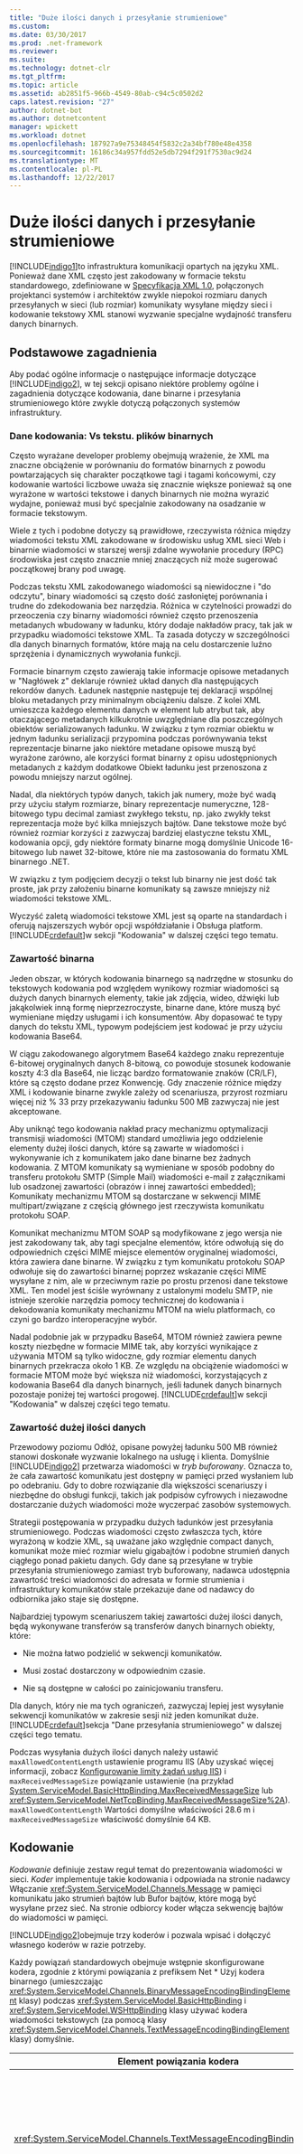 ```yaml
---
title: "Duże ilości danych i przesyłanie strumieniowe"
ms.custom: 
ms.date: 03/30/2017
ms.prod: .net-framework
ms.reviewer: 
ms.suite: 
ms.technology: dotnet-clr
ms.tgt_pltfrm: 
ms.topic: article
ms.assetid: ab2851f5-966b-4549-80ab-c94c5c0502d2
caps.latest.revision: "27"
author: dotnet-bot
ms.author: dotnetcontent
manager: wpickett
ms.workload: dotnet
ms.openlocfilehash: 187927a9e75348454f5832c2a34bf780e48e4358
ms.sourcegitcommit: 16186c34a957fdd52e5db7294f291f7530ac9d24
ms.translationtype: MT
ms.contentlocale: pl-PL
ms.lasthandoff: 12/22/2017
---
```

# <a name="large-data-and-streaming"></a>Duże ilości danych i przesyłanie strumieniowe
[!INCLUDE[indigo1](../../../../includes/indigo1-md.md)]to infrastruktura komunikacji opartych na języku XML. Ponieważ dane XML często jest zakodowany w formacie tekstu standardowego, zdefiniowane w [Specyfikacja XML 1.0](http://go.microsoft.com/fwlink/?LinkId=94838), połączonych projektanci systemów i architektów zwykle niepokoi rozmiaru danych przesyłanych w sieci (lub rozmiar) komunikaty wysyłane między sieci i kodowanie tekstowy XML stanowi wyzwanie specjalne wydajność transferu danych binarnych.  
  
## <a name="basic-considerations"></a>Podstawowe zagadnienia  
 Aby podać ogólne informacje o następujące informacje dotyczące [!INCLUDE[indigo2](../../../../includes/indigo2-md.md)], w tej sekcji opisano niektóre problemy ogólne i zagadnienia dotyczące kodowania, dane binarne i przesyłania strumieniowego które zwykle dotyczą połączonych systemów infrastruktury.  
  
### <a name="encoding-data-text-vs-binary"></a>Dane kodowania: Vs tekstu. plików binarnych  
 Często wyrażane developer problemy obejmują wrażenie, że XML ma znaczne obciążenie w porównaniu do formatów binarnych z powodu powtarzających się charakter początkowe tagi i tagami końcowymi, czy kodowanie wartości liczbowe uważa się znacznie większe ponieważ są one wyrażone w wartości tekstowe i danych binarnych nie można wyrazić wydajne, ponieważ musi być specjalnie zakodowany na osadzanie w formacie tekstowym.  
  
 Wiele z tych i podobne dotyczy są prawidłowe, rzeczywista różnica między wiadomości tekstu XML zakodowane w środowisku usług XML sieci Web i binarnie wiadomości w starszej wersji zdalne wywołanie procedury (RPC) środowiska jest często znacznie mniej znaczących niż może sugerować początkowej brany pod uwagę.  
  
 Podczas tekstu XML zakodowanego wiadomości są niewidoczne i "do odczytu", binary wiadomości są często dość zasłoniętej porównania i trudne do zdekodowania bez narzędzia. Różnica w czytelności prowadzi do przeoczenia czy binarny wiadomości również często przenoszenia metadanych wbudowany w ładunku, który dodaje nakładów pracy, tak jak w przypadku wiadomości tekstowe XML. Ta zasada dotyczy w szczególności dla danych binarnych formatów, które mają na celu dostarczenie luźno sprzężenia i dynamicznych wywołania funkcji.  
  
 Formacie binarnym często zawierają takie informacje opisowe metadanych w "Nagłówek z" deklaruje również układ danych dla następujących rekordów danych. Ładunek następnie następuje tej deklaracji wspólnej bloku metadanych przy minimalnym obciążeniu dalsze. Z kolei XML umieszcza każdego elementu danych w element lub atrybut tak, aby otaczającego metadanych kilkukrotnie uwzględniane dla poszczególnych obiektów serializowanych ładunku. W związku z tym rozmiar obiektu w jednym ładunku serializacji przypomina podczas porównywania tekst reprezentacje binarne jako niektóre metadane opisowe muszą być wyrażone zarówno, ale korzyści format binarny z opisu udostępnionych metadanych z każdym dodatkowe Obiekt ładunku jest przenoszona z powodu mniejszy narzut ogólnej.  
  
 Nadal, dla niektórych typów danych, takich jak numery, może być wadą przy użyciu stałym rozmiarze, binary reprezentacje numeryczne, 128-bitowego typu decimal zamiast zwykłego tekstu, np. jako zwykły tekst reprezentacja może być kilka mniejszych bajtów. Dane tekstowe może być również rozmiar korzyści z zazwyczaj bardziej elastyczne tekstu XML, kodowania opcji, gdy niektóre formaty binarne mogą domyślnie Unicode 16-bitowego lub nawet 32-bitowe, które nie ma zastosowania do formatu XML binarnego .NET.  
  
 W związku z tym podjęciem decyzji o tekst lub binarny nie jest dość tak proste, jak przy założeniu binarne komunikaty są zawsze mniejszy niż wiadomości tekstowe XML.  
  
 Wyczyść zaletą wiadomości tekstowe XML jest są oparte na standardach i oferują najszerszych wybór opcji współdziałanie i Obsługa platform. [!INCLUDE[crdefault](../../../../includes/crdefault-md.md)]w sekcji "Kodowania" w dalszej części tego tematu.  
  
### <a name="binary-content"></a>Zawartość binarna  
 Jeden obszar, w których kodowania binarnego są nadrzędne w stosunku do tekstowych kodowania pod względem wynikowy rozmiar wiadomości są dużych danych binarnych elementy, takie jak zdjęcia, wideo, dźwięki lub jakąkolwiek inną formę nieprzezroczyste, binarne dane, które muszą być wymieniane między usługami i ich konsumentów. Aby dopasować te typy danych do tekstu XML, typowym podejściem jest kodować je przy użyciu kodowania Base64.  
  
 W ciągu zakodowanego algorytmem Base64 każdego znaku reprezentuje 6-bitowej oryginalnych danych 8-bitową, co powoduje stosunek kodowanie koszty 4:3 dla Base64, nie licząc bardzo formatowanie znaków (CR/LF), które są często dodane przez Konwencję. Gdy znaczenie różnice między XML i kodowanie binarne zwykle zależy od scenariusza, przyrost rozmiaru więcej niż % 33 przy przekazywaniu ładunku 500 MB zazwyczaj nie jest akceptowane.  
  
 Aby uniknąć tego kodowania nakład pracy mechanizmu optymalizacji transmisji wiadomości (MTOM) standard umożliwia jego oddzielenie elementy dużej ilości danych, które są zawarte w wiadomości i wykonywanie ich z komunikatem jako dane binarne bez żadnych kodowania. Z MTOM komunikaty są wymieniane w sposób podobny do transferu protokołu SMTP (Simple Mail) wiadomości e-mail z załącznikami lub osadzonej zawartości (obrazów i innej zawartości embedded); Komunikaty mechanizmu MTOM są dostarczane w sekwencji MIME multipart/związane z częścią głównego jest rzeczywista komunikatu protokołu SOAP.  
  
 Komunikat mechanizmu MTOM SOAP są modyfikowane z jego wersja nie jest zakodowany tak, aby tagi specjalne elementów, które odwołują się do odpowiednich części MIME miejsce elementów oryginalnej wiadomości, która zawiera dane binarne. W związku z tym komunikatu protokołu SOAP odwołuje się do zawartości binarnej poprzez wskazanie części MIME wysyłane z nim, ale w przeciwnym razie po prostu przenosi dane tekstowe XML. Ten model jest ściśle wyrównany z ustalonymi modelu SMTP, nie istnieje szerokie narzędzia pomocy technicznej do kodowania i dekodowania komunikaty mechanizmu MTOM na wielu platformach, co czyni go bardzo interoperacyjne wybór.  
  
 Nadal podobnie jak w przypadku Base64, MTOM również zawiera pewne koszty niezbędne w formacie MIME tak, aby korzyści wynikające z używania MTOM są tylko widoczne, gdy rozmiar elementu danych binarnych przekracza około 1 KB. Ze względu na obciążenie wiadomości w formacie MTOM może być większa niż wiadomości, korzystających z kodowania Base64 dla danych binarnych, jeśli ładunek danych binarnych pozostaje poniżej tej wartości progowej. [!INCLUDE[crdefault](../../../../includes/crdefault-md.md)]w sekcji "Kodowania" w dalszej części tego tematu.  
  
### <a name="large-data-content"></a>Zawartość dużej ilości danych  
 Przewodowy poziomu Odłóż, opisane powyżej ładunku 500 MB również stanowi doskonałe wyzwanie lokalnego na usługę i klienta. Domyślnie [!INCLUDE[indigo2](../../../../includes/indigo2-md.md)] przetwarza wiadomości w *tryb buforowany*. Oznacza to, że cała zawartość komunikatu jest dostępny w pamięci przed wysłaniem lub po odebraniu. Gdy to dobre rozwiązanie dla większości scenariuszy i niezbędne do obsługi funkcji, takich jak podpisów cyfrowych i niezawodne dostarczanie dużych wiadomości może wyczerpać zasobów systemowych.  
  
 Strategii postępowania w przypadku dużych ładunków jest przesyłania strumieniowego. Podczas wiadomości często zwłaszcza tych, które wyrażoną w kodzie XML, są uważane jako względnie compact danych, komunikat może mieć rozmiar wielu gigabajtów i podobne strumień danych ciągłego ponad pakietu danych. Gdy dane są przesyłane w trybie przesyłania strumieniowego zamiast tryb buforowany, nadawca udostępnia zawartość treści wiadomości do adresata w formie strumienia i infrastruktury komunikatów stale przekazuje dane od nadawcy do odbiornika jako staje się dostępne.  
  
 Najbardziej typowym scenariuszem takiej zawartości dużej ilości danych, będą wykonywane transferów są transferów danych binarnych obiekty, które:  
  
-   Nie można łatwo podzielić w sekwencji komunikatów.  
  
-   Musi zostać dostarczony w odpowiednim czasie.  
  
-   Nie są dostępne w całości po zainicjowaniu transferu.  
  
 Dla danych, który nie ma tych ograniczeń, zazwyczaj lepiej jest wysyłanie sekwencji komunikatów w zakresie sesji niż jeden komunikat duże. [!INCLUDE[crdefault](../../../../includes/crdefault-md.md)]sekcja "Dane przesyłania strumieniowego" w dalszej części tego tematu.  
  
 Podczas wysyłania dużych ilości danych należy ustawić `maxAllowedContentLength` ustawienie programu IIS (Aby uzyskać więcej informacji, zobacz [Konfigurowanie limity żądań usług IIS](http://go.microsoft.com/fwlink/?LinkId=253165)) i `maxReceivedMessageSize` powiązanie ustawienie (na przykład [ System.ServiceModel.BasicHttpBinding.MaxReceivedMessageSize](xref:System.ServiceModel.HttpBindingBase.MaxReceivedMessageSize%2A) lub <xref:System.ServiceModel.NetTcpBinding.MaxReceivedMessageSize%2A>). `maxAllowedContentLength` Wartości domyślne właściwości 28.6 m i `maxReceivedMessageSize` właściwość domyślnie 64 KB.  
  
## <a name="encodings"></a>Kodowanie  
 *Kodowanie* definiuje zestaw reguł temat do prezentowania wiadomości w sieci. *Koder* implementuje takie kodowania i odpowiada na stronie nadawcy Włączanie <xref:System.ServiceModel.Channels.Message> w pamięci komunikatu jako strumień bajtów lub Bufor bajtów, które mogą być wysyłane przez sieć. Na stronie odbiorcy koder włącza sekwencję bajtów do wiadomości w pamięci.  
  
 [!INCLUDE[indigo2](../../../../includes/indigo2-md.md)]obejmuje trzy koderów i pozwala wpisać i dołączyć własnego koderów w razie potrzeby.  
  
 Każdy powiązań standardowych obejmuje wstępnie skonfigurowane kodera, zgodnie z którymi powiązania z prefiksem Net * Użyj kodera binarnego (umieszczając <xref:System.ServiceModel.Channels.BinaryMessageEncodingBindingElement> klasy) podczas <xref:System.ServiceModel.BasicHttpBinding> i <xref:System.ServiceModel.WSHttpBinding> klasy używać kodera wiadomości tekstowych (za pomocą klasy <xref:System.ServiceModel.Channels.TextMessageEncodingBindingElement> klasy) domyślnie.  
  
|Element powiązania kodera|Opis|  
|-----------------------------|-----------------|  
|<xref:System.ServiceModel.Channels.TextMessageEncodingBindingElement>|Kodera wiadomości tekstowych jest kodera domyślnego dla wszystkich powiązań oparte na protokole HTTP i wybór odpowiedniego dla wszystkich powiązań niestandardowych, gdzie współdziałanie jest najwyższym problemu. Ten koder odczytuje i zapisuje standardowego protokołu SOAP 1.1 SOAP 1.2 wiadomości SMS z nie specjalnej obsługi dla danych binarnych. Jeśli <xref:System.ServiceModel.Channels.MessageVersion> wiadomości ma ustawioną wartość `None`, pominięcia otoki koperty protokołu SOAP z danych wyjściowych i jest serializowany zawartość treści komunikatu.|  
|<xref:System.ServiceModel.Channels.MtomMessageEncodingBindingElement>|Koder komunikatu MTOM jest koder tekstu, który implementuje specjalnej obsługi dla danych binarnych i nie jest używany domyślnie w jednym z powiązań standardowych, ponieważ ściśle to narzędzie optymalizacji w każdym przypadku. Jeśli komunikat zawiera dane binarne, która przekracza próg, gdzie kodowanie MTOM daje korzyści, danych jest externalized do części MIME po koperty wiadomości. Zobacz Włączanie MTOM w dalszej części tej sekcji.|  
|<xref:System.ServiceModel.Channels.BinaryMessageEncodingBindingElement>|Koder komunikatu binarnego jest kodera domyślnego dla powiązania Net * i odpowiednie polecenie zawsze, gdy oba komunikującymi się Stronami są oparte na [!INCLUDE[indigo2](../../../../includes/indigo2-md.md)]. Koder komunikatów binarnych używa .NET XML formatu binarnego, to binarna reprezentacja specyficzne dla firmy Microsoft dla zestawów informacji XML (Infosets), który zazwyczaj daje mniejsze zużycie niż równoważne reprezentacji XML 1.0 koduje dane binarne jako typu byte strumień.|  
  
 Kodowanie komunikatu tekst jest zwykle najlepszym wyborem umożliwiającym dowolną ścieżkę komunikacji, który wymaga współdziałanie, podczas gdy Kodowanie komunikatu binarnego jest najlepszym rozwiązaniem dla dowolnej innej ścieżki komunikacji. Kodowanie komunikatu binarnego daje zwykle mniejsze rozmiary i tekst w pojedynczym komunikacie i stopniowo mniejszy komunikat rozmiary w czasie trwania sesji komunikacji wiadomości. W przeciwieństwie do kodowania tekstu, kodowanie binarne nie trzeba używać specjalnej obsługi dla danych binarnych, takich jak przy użyciu Base64, ale reprezentuje bajtów bajtów.  
  
 Jeśli rozwiązanie nie wymaga współdziałanie, ale nadal chcesz używać transportu HTTP, można utworzyć <xref:System.ServiceModel.Channels.BinaryMessageEncodingBindingElement> do niestandardowego powiązania, który używa <xref:System.ServiceModel.Channels.HttpTransportBindingElement> klasy dla transportu. Jeśli wielu klientów w usłudze wymagają współdziałania, zaleca się, że uwidaczniać równoległych punktów końcowych, że każdy ma odpowiednie transportu i opcje kodowania dla odpowiednich klientów włączone.  
  
### <a name="enabling-mtom"></a>Włączanie mechanizmu MTOM  
 Gdy wymagane jest współdziałanie i należy wysłać dużych danych binarnych, a następnie Kodowanie komunikatu MTOM jest alternatywnej kodowanie strategii, które można włączyć na standardzie <xref:System.ServiceModel.BasicHttpBinding> lub <xref:System.ServiceModel.WSHttpBinding> powiązania przez ustawienie odpowiednio `MessageEncoding` dla właściwości <xref:System.ServiceModel.WSMessageEncoding.Mtom> lub przez tworzenie <xref:System.ServiceModel.Channels.MtomMessageEncodingBindingElement> do <xref:System.ServiceModel.Channels.CustomBinding>. Poniższy przykładowy kod, wyodrębniony z [kodowanie MTOM](../../../../docs/framework/wcf/samples/mtom-encoding.md) przykładowych pokazano, jak włączyć MTOM w konfiguracji.  
  
```xml  
<system.serviceModel>  
     …  
    <bindings>  
      <wsHttpBinding>  
        <binding name="ExampleBinding" messageEncoding="Mtom"/>  
      </wsHttpBinding>  
    </bindings>  
     …  
<system.serviceModel>  
```  
  
 Jak wspomniano wcześniej, decyzji o użyciu kodowanie MTOM zależy od ilość danych, z którego są wysyłane. Ponadto MTOM jest włączony na poziomie powiązanie, włączenie MTOM ma wpływ na wszystkie operacje w danym punkcie końcowym.  
  
 Ponieważ koder MTOM zawsze emituje MTOM zakodowane w formacie MIME/kilku-niepełnym komunikat niezależnie od tego, czy dane binarne kończy się on externalized, należy zwykle tylko włączać MTOM dla punktów końcowych, które wymiany wiadomości z więcej niż 1 KB danych binarnych. Ponadto kontraktów usług przeznaczony do użytku z włączoną MTOM punktami końcowymi Jeśli to możliwe, można ograniczyć do określenie takie operacje transferu danych. Funkcji pokrewnej kontrolki powinny znajdować się w oddzielnych kontraktu. To "Tylko MTOM" reguła dotyczy tylko wiadomości wysyłane za pośrednictwem punktu końcowego dla komputerów z obsługą MTOM; koder MTOM można zdekodować i przeanalizować również przychodzących wiadomości z systemem innym niż MTOM.  
  
 Przy użyciu koder MTOM jest zgodny z wszystkich innych [!INCLUDE[indigo2](../../../../includes/indigo2-md.md)] funkcji. Należy pamiętać, że może nie być możliwe obserwować tej reguły we wszystkich przypadkach, takich jak gdy wymagana jest obsługa sesji.  
  
### <a name="programming-model"></a>Model programowania  
 Niezależnie od tego, który trzy koderów wbudowanych użycia we własnej aplikacji środowisko programowania jest identyczna w odniesieniu do transferowania danych binarnych. Jest to różnica w sposób [!INCLUDE[indigo2](../../../../includes/indigo2-md.md)] obsługi danych na podstawie ich typów danych.  
  
```  
[DataContract]  
class MyData  
{  
    [DataMember]  
    byte[] binaryBuffer;  
    [DataMember]  
    string someStringData;  
}   
```  
  
 Używając MTOM poprzedniego kontrakt danych jest serializowany zgodnie z następującymi zasadami:  
  
-   Jeśli `binaryBuffer` nie jest `null` i indywidualnie zawiera za mało danych do justify obciążenie externalization MTOM (nagłówków MIME itd.) w porównaniu do formatu Base64 kodowania, dane są externalized i przenoszona z komunikatu jako binarne części MIME. Jeśli nie przekroczono progu, dane są kodowane jako Base64.  
  
-   Ciąg (i innych typów, które nie są binarne) zawsze jest reprezentowany jako ciąg wewnątrz treści wiadomości, niezależnie od rozmiaru.  
  
 Wpływa na kodowanie MTOM jest takie samo czy używać kontraktu danych jawne, jak pokazano w poprzednim przykładzie, użyj listę parametrów w operacji, mają kontraktów danych zagnieżdżonych lub przenieść obiekt kontraktu danych wewnątrz kolekcji. Tablice typu byte nadają się zawsze do optymalizacji i są zoptymalizowane, jeśli spełnione są progi optymalizacji.  
  
> [!NOTE]
>  Nie powinien być używany <xref:System.IO.Stream?displayProperty=nameWithType> pochodnych typów wewnątrz kontraktów danych. Strumień danych powinny być przekazywane przy użyciu modelu przesyłania strumieniowego, wyjaśniono w poniższej sekcji "Dane przesyłane strumieniowo".  
  
## <a name="streaming-data"></a>Dane przesyłane strumieniowo  
 Jeśli masz dużą ilość danych do przesłania tryb strumieniowy transfer w [!INCLUDE[indigo2](../../../../includes/indigo2-md.md)] jest możliwe alternatywą do domyślne zachowanie buforowania i przetwarzanie komunikatów w pamięci w całości.  
  
 Jak wspomniano wcześniej, należy włączyć strumienia tylko w przypadku dużych wiadomości (z zawartością tekst lub binarny), jeśli dane nie segmentem, jeśli wiadomość musi zostać dostarczona w odpowiednim czasie lub danych nie jest jeszcze całkowicie dostępna po zainicjowaniu transferu.  
  
### <a name="restrictions"></a>Ograniczenia  
 Nie można użyć znaczących [!INCLUDE[indigo2](../../../../includes/indigo2-md.md)] funkcji po włączeniu przesyłania strumieniowego:  
  
-   Nie można wykonać podpisów cyfrowych dla treści wiadomości, ponieważ wymagają one obliczania skrótu za pośrednictwem zawartość cały komunikat. W przypadku przesyłania strumieniowego zawartości nie jest całkowicie dostępne, gdy nagłówki komunikatów są konstruowane i wysyłane i dlatego nie można obliczyć podpisu cyfrowego.  
  
-   Szyfrowanie jest zależna od podpisów cyfrowych, aby sprawdzić, czy dane zostały odtworzone poprawnie.  
  
-   Niezawodne sesje musi buforu wysłanych komunikatów na kliencie ponowne dostarczenie wiadomości pobiera zgubiony transferu i musi posiadać komunikatów w usłudze przed przekazaniem ich do implementacji usługi w celu zachowania kolejności wiadomości, w przypadku, gdy są odbierane wiadomości poza sekwencji.  
  
 Ze względu na te ograniczenia funkcjonalności można użyć opcji przesyłania strumieniowego i użytkownik nie może włączyć niezawodnej sesji zabezpieczeń tylko poziomu transportu. Przesyłanie strumieniowe jest dostępna tylko w następujących powiązań zdefiniowanych w systemie:  
  
-   <xref:System.ServiceModel.BasicHttpBinding>  
  
-   <xref:System.ServiceModel.NetTcpBinding>  
  
-   <xref:System.ServiceModel.NetNamedPipeBinding>  
  
-   <xref:System.ServiceModel.WebHttpBinding>  
  
 Ponieważ podstawowej transport <xref:System.ServiceModel.NetTcpBinding> i <xref:System.ServiceModel.NetNamedPipeBinding> związanego z używaniem niezawodnego dostarczania i opartego na połączeniach sesji pomocy technicznej, w odróżnieniu od protokołu HTTP, te dwa powiązania tylko minimalny zestaw dotyczy tych warunków ograniczających w praktyce.  
  
 Przesyłanie strumieniowe jest niedostępna, gdy transport usługi kolejkowania komunikatów (MSMQ) i dlatego nie można używać z <xref:System.ServiceModel.NetMsmqBinding> lub <xref:System.ServiceModel.MsmqIntegration.MsmqIntegrationBinding> klasy. Transportu MSMQ tylko obsługuje transferów buforowane dane o rozmiarze ograniczonego komunikat, a wszystkie inne transportów nie ma żadnych limit rozmiaru wiadomości praktyczne większość scenariuszy.  
  
 Przesyłanie strumieniowe jest również niedostępna, gdy przy użyciu kanału równorzędnego transportu, dlatego nie jest dostępna z <xref:System.ServiceModel.NetPeerTcpBinding>.  
  
#### <a name="streaming-and-sessions"></a>Przesyłania strumieniowego i sesji  
 Mogą wystąpić nieoczekiwane zachowanie podczas przesyłania strumieniowego wywołania z powiązaniem opartymi na sesji. Wszystkie wywołania przesyłania strumieniowego są nawiązywane przy użyciu jednego kanału (kanale datagramowym), który nie obsługuje sesji, nawet jeśli powiązania, używany jest skonfigurowana do używania sesji. Jeśli wielu klientów wywołań przesyłania strumieniowego do tego samego obiektu usługi za pośrednictwem powiązania opartymi na sesji i tryb współbieżności obiekt usługi jest ustawiony na jednym i jej wystąpienia kontekstu tryb ma ustawioną wartość PerSession, wywołania musi przechodzić przez kanał datagram i dlatego tylko jeden wywołania są przetwarzane pojedynczo. Co najmniej jeden klient następnie może upłynął limit czasu. Ten problem można obejść przez ustawienie Tryb kontekstu wystąpienia obiektu usługi PerCall lub współbieżności do wielu.  
  
> [!NOTE]
>  MaxConcurrentSessions w tym przypadku jest nieskuteczne, ponieważ jest dostępna tylko jedna "sesja".  
  
### <a name="enabling-streaming"></a>Włączanie przesyłania strumieniowego  
 Można włączyć przesyłania strumieniowego w następujący sposób:  
  
-   Wysyłanie i akceptowania żądań w trybie przesyłania strumieniowego i zaakceptować i zwracanie odpowiedzi w tryb buforowany (<xref:System.ServiceModel.TransferMode.StreamedRequest>).  
  
-   Wysyłanie i akceptowania żądań w tryb buforowany i zaakceptować i zwracać odpowiedzi w trybie przesyłanej strumieniowo (<xref:System.ServiceModel.TransferMode.StreamedResponse>).  
  
-   Wysyłanie i odbieranie żądań i odpowiedzi w trybie przesyłanej strumieniowo w obu kierunkach. (<xref:System.ServiceModel.TransferMode.Streamed>).  
  
 Możesz wyłączyć przesyłania strumieniowego przez ustawienie Tryb transferu <xref:System.ServiceModel.TransferMode.Buffered>, co jest ustawieniem domyślnym na wszystkie powiązania. Poniższy kod przedstawia sposób ustawiania tryb transferu w konfiguracji.  
  
```xml  
<system.serviceModel>  
     …  
    <bindings>  
      <basicHttpBinding>  
        <binding name="ExampleBinding" transferMode="Streaming"/>  
      </basicHttpBinding>  
    </bindings>  
     …  
<system.serviceModel>  
```  
  
 Podczas wystąpienia wiązania w kodzie, należy ustawić odpowiednie `TransferMode` właściwości powiązania (lub jeśli redagowania niestandardowego powiązania elementu powiązania transportu) na jedną z wymienionych wcześniej wartości.  
  
 Można włączyć przesyłania strumieniowego dla żądań i odpowiedzi lub dla obu kierunków niezależnie na każdej stronie komunikującymi się Stronami bez wpływu na funkcjonalność. Jednak należy zawsze przyjęto, że rozmiar przekazywanych danych zostało tak istotne jest, że włączenie przesyłania strumieniowego jest uzasadnione na oba punkty końcowe łącza komunikacyjnego. Do komunikacji między platformami, gdy jeden z punktów końcowych nie został zaimplementowany w [!INCLUDE[indigo2](../../../../includes/indigo2-md.md)], możliwość używania przesyłania strumieniowego zależy od możliwości przesyłania strumieniowego platformy. Kolejny wyjątek rzadkich może być obsługiwanego scenariusza, w którym klienta lub usługę należy zminimalizować jej zestawu roboczego i może pozwolić buforu małych rozmiarów zużycie pamięci.  
  
### <a name="enabling-asynchronous-streaming"></a>Włączanie asynchronicznego przesyłania strumieniowego  
 Aby włączyć, asynchronicznego przesyłania strumieniowego, Dodaj <xref:System.ServiceModel.Description.DispatcherSynchronizationBehavior> zachowania punktu końcowego usługi hosta i ustaw jej <xref:System.ServiceModel.Description.DispatcherSynchronizationBehavior.AsynchronousSendEnabled%2A> właściwości `true`. Dodaliśmy również możliwości wartość true, asynchronicznego przesyłania strumieniowego po stronie wysyłającej. Zwiększa to skalowalność usługi w scenariuszach, w którym jest strumienia komunikatów do wielu klientów, niektóre z nich są przetwarzane wolno podczas odczytywania prawdopodobnie z powodu przeciążenia sieci lub nie są w ogóle odczytywania. W tych scenariuszach mamy teraz nie blokują poszczególnych wątków w usłudze na klienta. Dzięki temu, że usługa jest w stanie przetwarzać wiele większej liczby klientów w celu poprawy skalowalności usługi.  
  
### <a name="programming-model-for-streamed-transfers"></a>Model programowania transferów przesyłanej strumieniowo  
 Model programowania do przesyłania strumieniowego jest prosta. Odbieranie danych przesyłany strumieniowo, określ kontrakt operacji, który ma jeden <xref:System.IO.Stream> wpisane parametru wejściowego. Do zwracania danych przesyłany strumieniowo, zwróć <xref:System.IO.Stream> odwołania.  
  
```  
[ServiceContract(Namespace="http://Microsoft.ServiceModel.Samples")]  
public interface IStreamedService  
{  
    [OperationContract]  
    Stream Echo(Stream data);  
    [OperationContract]  
    Stream RequestInfo(string query);  
    [OperationContract(OneWay=true)]  
    void ProvideInfo(Stream data);  
}  
```  
  
 Operacja `Echo` w poprzednim przykładzie odbiera i zwraca strumienia i dlatego powinien być używany w powiązaniu z <xref:System.ServiceModel.TransferMode.Streamed>. Dla operacji `RequestInfo`, <xref:System.ServiceModel.TransferMode.StreamedResponse> najlepiej nadaje się, ponieważ tylko zwraca <xref:System.IO.Stream>. Operacja jednokierunkowa najlepiej nadaje się do <xref:System.ServiceModel.TransferMode.StreamedRequest>.  
  
 Należy pamiętać, że dodanie drugi parametr dla następujących `Echo` lub `ProvideInfo` operacji powoduje modelu usługi powrócić do buforowanego strategii i użyj środowiska wykonawczego serializacji reprezentację strumienia. Tylko operacje z parametrem jednego strumienia wejściowego są zgodne z żądaniem end-to-end przesyłania strumieniowego.  
  
 Ta zasada dotyczy podobnie kontraktów komunikatu. Jak pokazano na poniższej kontraktu komunikatu, mogą mieć tylko członek jednej jednostki w sieci kontraktu komunikatu, który jest typu stream. Jeśli chcesz przekazać dodatkowe informacje o strumieniu, te informacje musi być wykonana w nagłówkach wiadomości. Treść komunikatu jest zastrzeżone wyłącznie dla zawartości strumienia.  
  
```  
[MessageContract]  
public class UploadStreamMessage  
{  
   [MessageHeader]  
   public string appRef;  
   [MessageBodyMember]  
   public Stream data;  
}   
```  
  
 Zakończenia transferu przesyłanej strumieniowo i komunikat jest zamknięty, gdy strumień osiągnie koniec pliku (EOF). Podczas wysyłania komunikatu (zwracanie wartości lub wywołaniem operacji), można przekazać <xref:System.IO.FileStream> i [!INCLUDE[indigo2](../../../../includes/indigo2-md.md)] infrastruktury następnie pobiera wszystkie dane tego strumienia, dopóki strumień całkowicie odczytane i osiągnięto koniec pliku. Na przesyłanie danych przesyłany strumieniowo źródła który nie takich wbudowanych <xref:System.IO.Stream> istnieje w klasie pochodnej, utworzyć taka klasa nakładki tej klasy w źródle strumienia i używać go jako wartość argumentu lub return.  
  
 Podczas odbierania komunikatu, [!INCLUDE[indigo2](../../../../includes/indigo2-md.md)] konstruuje strumienia za pośrednictwem wiadomości algorytmem Base64 body zawartości (lub odpowiednich części MIME, jeśli przy użyciu mechanizmu MTOM), a strumień osiągnie EOF przeczytaniu zawartości.  
  
 Również poziomu transportu strumieniowego działa z żadnych innych typ kontraktu komunikatu (listy parametrów, argumentów kontraktu danych i kontraktu komunikatu jawne), ale ponieważ serializacji i deserializacji takich wpisane wiadomości, wymagane jest buforowanie przez serializator , za pomocą takich wariantów kontrakt nie jest zalecane.  
  
### <a name="special-security-considerations-for-large-data"></a>Zagadnienia dotyczące zabezpieczeń specjalne dla dużej ilości danych  
 Wszystkie powiązania pozwalają ograniczyć rozmiar wiadomości przychodzących, aby zapobiec atakom typu "odmowa usługi". <xref:System.ServiceModel.BasicHttpBinding>, Na przykład przedstawia [System.ServiceModel.BasicHttpBinding.MaxReceivedMessageSize](xref:System.ServiceModel.HttpBindingBase.MaxReceivedMessageSize%2A) właściwości zakresem rozmiar wiadomości przychodzącej, a więc także zakresem maksymalną ilość pamięci, który jest dostępny podczas przetwarzania wiadomości. Ta jednostka ma wartość w bajtach z wartością domyślną 65 536 bajtów.  
  
 Na zagrożenia bezpieczeństwa, które są specyficzne dla scenariusza przesyłania strumieniowego dużej ilości danych provokes typu "odmowa usługi", powodując dane buforowane podczas odbiornika oczekuje przesyłane strumieniowo. Na przykład [!INCLUDE[indigo2](../../../../includes/indigo2-md.md)] zawsze buforuje nagłówków protokołu SOAP wiadomości, i dlatego osoba atakująca może konstruować dużych niebezpieczną wiadomość, która składa się wyłącznie z nagłówków, aby wymusić dane buforowane. Po włączeniu przesyłania strumieniowego `MaxReceivedMessageSize` może być ustawiony na bardzo dużą wartość, ponieważ odbiornika oczekuje nigdy nie cały komunikat, aby jednocześnie buforowane w pamięci. Jeśli [!INCLUDE[indigo2](../../../../includes/indigo2-md.md)] wymuszono buforu komunikat występuje przepełnienie pamięci.  
  
 W związku z tym ograniczenie maksymalny rozmiar wiadomości przychodzącej nie jest wystarczająco w takim przypadku. `MaxBufferSize` Jest wymagana właściwość, aby ograniczyć ilość pamięci który [!INCLUDE[indigo2](../../../../includes/indigo2-md.md)] buforów. Ważne jest, aby to ustawienie na wartość bezpieczne (lub zachowania jej wartość domyślną) podczas przesyłania strumieniowego. Załóżmy na przykład, usługa musi otrzymać pliki o rozmiarze do 4 GB i przechowywać je na dysku lokalnym. Załóżmy również, że pamięć jest ograniczona w taki sposób, można tylko buforu 64 KB danych w czasie. Następnie należy ustawić `MaxReceivedMessageSize` do 4 GB i `MaxBufferSize` 64 KB. Ponadto w implementacji usługi, należy tylko odczytywać przychodzący strumień w fragmentów 64 KB, a nie odczytuj dalej fragmentu przed poprzedniego został zapisany na dysku i usuwane z pamięci.  
  
 Jest również wziąć pod uwagę, że przydział ogranicza tylko buforowania programach [!INCLUDE[indigo2](../../../../includes/indigo2-md.md)] i nie można chronić przed żadnych buforowania, należy wykonać w celu wykonania własne usługi lub klienta. [!INCLUDE[crabout](../../../../includes/crabout-md.md)]zagadnienia dotyczące zabezpieczeń, zobacz [zagadnienia dotyczące zabezpieczeń dla danych](../../../../docs/framework/wcf/feature-details/security-considerations-for-data.md).  
  
> [!NOTE]
>  Decyzja o wykorzystaniu buforowane lub przesyłany strumieniowo transferu jest decyzji lokalnego punktu końcowego. Dla transportu HTTP tryb transferu nie propaguje przez połączenie lub serwerów proxy i innych pośredników. Ustawianie trybu transferu nie zostaną uwzględnione w opisie interfejsu usługi. Po wygenerowaniu [!INCLUDE[indigo2](../../../../includes/indigo2-md.md)] klienta do usługi, należy edytować pliku konfiguracji dla usług przeznaczony do użycia w przypadku transferów przesyłanej strumieniowo można ustawić trybu. Dla transportu nazwanego potoku i TCP tryb transferu jest propagowana jako potwierdzenia zasad.  
  
## <a name="see-also"></a>Zobacz też  
 [Instrukcje: włączanie przesyłania strumieniowego](../../../../docs/framework/wcf/feature-details/how-to-enable-streaming.md)
